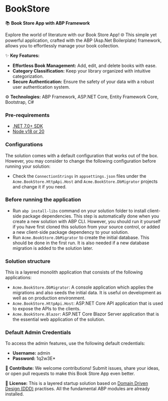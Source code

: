 # BookStore


📚 **Book Store App with ABP Framework**

Explore the world of literature with our Book Store App! 🌐 This simple yet powerful application, crafted with the ABP (Asp.Net Boilerplate) framework, allows you to effortlessly manage your book collection.

✨ **Key Features:**
- **Effortless Book Management:** Add, edit, and delete books with ease.
- **Category Classification:** Keep your library organized with intuitive categorization.
- **Secure Authentication:** Ensure the safety of your data with a robust user authentication system.

⚙️ **Technologies:**
ABP Framework, ASP.NET Core, Entity Framework Core, Bootstrap, C#

### Pre-requirements

* [.NET 7.0+ SDK](https://dotnet.microsoft.com/download/dotnet)
* [Node v18 or 20](https://nodejs.org/en)

### Configurations

The solution comes with a default configuration that works out of the box. However, you may consider to change the following configuration before running your solution:

* Check the `ConnectionStrings` in `appsettings.json` files under the `Acme.BookStore.HttpApi.Host` and `Acme.BookStore.DbMigrator` projects and change it if you need.

### Before running the application

* Run `abp install-libs` command on your solution folder to install client-side package dependencies. This step is automatically done when you create a new solution with ABP CLI. However, you should run it yourself if you have first cloned this solution from your source control, or added a new client-side package dependency to your solution.
* Run `Acme.BookStore.DbMigrator` to create the initial database. This should be done in the first run. It is also needed if a new database migration is added to the solution later.

### Solution structure

This is a layered monolith application that consists of the following applications:

* `Acme.BookStore.DbMigrator`: A console application which applies the migrations and also seeds the initial data. It is useful on development as well as on production environment.
* `Acme.BookStore.HttpApi.Host`: ASP.NET Core API application that is used to expose the APIs to the clients.
* `Acme.BookStore.Blazor`: ASP.NET Core Blazor Server application that is the essential web application of the solution.

### Default Admin Credentials

To access the admin features, use the following default credentials:

- **Username:** admin
- **Password:** 1q2w3E*

🤝 **Contribute:**
We welcome contributions! Submit issues, share your ideas, or open pull requests to make this Book Store App even better.

📜 **License:**
This is a layered startup solution based on [Domain Driven Design (DDD)](https://docs.abp.io/en/abp/latest/Domain-Driven-Design) practises. All the fundamental ABP modules are already installed. 
